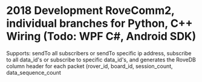 # 2018 Development RoveComm2, individual branches for Python, C++ Wiring (Todo: WPF C#, Android SDK)

Supports:
sendTo all subscribers or sendTo specific ip address,
subscribe to all data_id's or subscribe to specific data_id's,
and generates the RoveDB column header for each packet (rover_id, board_id, session_count, data_sequence_count